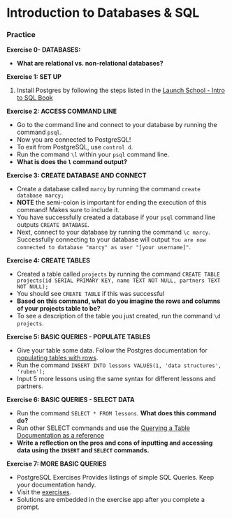 # Introduction to Databases & SQL

### Practice

**Exercise 0- DATABASES:**

- **What are relational vs. non-relational databases?**

**Exercise 1: SET UP**
1. Install Postgres by following the steps listed in the [Launch School - Intro to SQL Book](https://launchschool.com/books/sql)

**Exercise 2: ACCESS COMMAND LINE**

- Go to the command line and connect to your database by running the command `psql`.
- Now you are connected to PostgreSQL!
- To exit from PostgreSQL, use `control d`.
- Run the command `\l` within your `psql` command line.
- **What is does the `l` command output?**

**Exercise 3: CREATE DATABASE AND CONNECT**
- Create a database called `marcy` by running the command `create database marcy;`
- **NOTE** the semi-colon is important for ending the execution of this command! Makes sure to include it.
- You have successfully created a database if your `psql` command line outputs `CREATE DATABASE`.
- Next, connect to your database by running the command `\c marcy`. Successfully connecting to your database will output `You are now connected to database "marcy" as user "[your username]"`.

**Exercise 4: CREATE TABLES**

- Created a table called `projects` by running the command
`CREATE TABLE projects(id SERIAL PRIMARY KEY, name TEXT NOT NULL, partners TEXT NOT NULL);`
- You should see `CREATE TABLE` if this was successful
- **Based on this command, what do you imagine the rows and columns of your projects table to be?**
- To see a description of the table you just created, run the command `\d projects`.

**Exercise 5: BASIC QUERIES - POPULATE TABLES**

- Give your table some data. Follow the Postgres documentation for [populating tables with rows](https://www.postgresql.org/docs/12/tutorial-populate.html).
- Run the command `INSERT INTO lessons VALUES(1, 'data structures', 'ruben');`
- Input 5 more lessons using the same syntax for different lessons and partners.

**Exercise 6: BASIC QUERIES - SELECT DATA**

- Run the command `SELECT * FROM lessons`. **What does this command do?**
- Run other SELECT commands and use the [Querying a Table Documentation as a reference](https://www.postgresql.org/docs/12/tutorial-select.html)
- **Write a reflection on the pros and cons of inputting and accessing data using the `INSERT` and `SELECT` commands.**

**Exercise 7: MORE BASIC QUERIES**

- PostgreSQL Exercises Provides listings of simple SQL Queries. Keep your documentation handy.
- Visit the [exercises](https://pgexercises.com/questions/basic/).
- Solutions are embedded in the exercise app after you complete a prompt.
